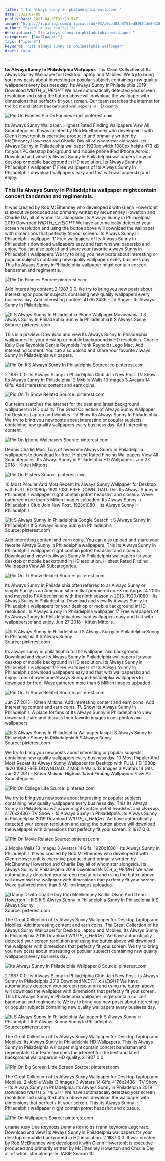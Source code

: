 ```yaml
---
title: " Its always sunny in philadelphia wallpaper "
date: 2021-07-08
publishDate: 2021-04-09T01:29:54Z
image: "https://i.pinimg.com/originals/bd/03/a0/bd03a0751ed8393dde8e2308afa192d9.jpg"
author: "Soren" # use capitalize
description: " Its always sunny in philadelphia wallpaper "
categories: ["Wallpapers"]
tags: ["iphone"]
keywords: "Its always sunny in philadelphia wallpaper"
draft: false

---
```



**Its Always Sunny In Philadelphia Wallpaper**. The Great Collection of Its Always Sunny Wallpaper for Desktop Laptop and Mobiles. We try to bring you new posts about interesting or popular subjects containing new quality wallpapers every business day. Its Always Sunny in Philadelphia 2019 Download _WIDTH_x_HEIGHT_ We have automatically detected your screen resolution and using the button above will download the wallpaper with dimensions that perfectly fit your screen. Our team searches the internet for the best and latest background wallpapers in HD quality.

![Pin On Funnies](https://i.pinimg.com/originals/b8/7e/03/b87e03af028beeca6795aa9269872be2.jpg "Pin On Funnies")
Pin On Funnies From pinterest.com


Its Always Sunny Wallpaper. Highest Rated Finding Wallpapers View All Subcategories. It was created by Rob McElhenney who developed it with Glenn HowertonIt is executive produced and primarily written by McElhenney Howerton and Charlie Day all of whom star alongside. Its Always Sunny in Philadelphia wallpaper 1920px width 1080px height 473 kB for your PC desktop background and mobile phone iPad iPhone Adroid. Download and view Its Always Sunny In Philadelphia wallpapers for your desktop or mobile background in HD resolution. Its Always Sunny In Philadelphia wallpaper 17 Free wallpapers of Its Always Sunny In Philadelphia download wallpapers easy and fast with wallpapersbq and enjoy.

### This Its Always Sunny in Philadelphia wallpaper might contain concert bandsman and regimentals.

It was created by Rob McElhenney who developed it with Glenn HowertonIt is executive produced and primarily written by McElhenney Howerton and Charlie Day all of whom star alongside. Its Always Sunny in Philadelphia 2019 Download _WIDTH_x_HEIGHT_ We have automatically detected your screen resolution and using the button above will download the wallpaper with dimensions that perfectly fit your screen. Its Always Sunny In Philadelphia wallpaper 17 Free wallpapers of Its Always Sunny In Philadelphia download wallpapers easy and fast with wallpapersbq and enjoy. You can also upload and share your favorite Always Sunny in Philadelphia wallpapers. We try to bring you new posts about interesting or popular subjects containing new quality wallpapers every business day. This Its Always Sunny in Philadelphia wallpaper might contain concert bandsman and regimentals.


![Pin On Funnies](https://i.pinimg.com/originals/b8/7e/03/b87e03af028beeca6795aa9269872be2.jpg "Pin On Funnies")
Source: pinterest.com

Add interesting content. 2 1987 0 0. We try to bring you new posts about interesting or popular subjects containing new quality wallpapers every business day. Add interesting content. 4176x2436 - TV Show - Its Always Sunny In Philadelphia.

![It S Always Sunny In Philadelphia Phone Wallpaper Moviemania It S Always Sunny In Philadelphia Sunny In Philadelphia It S Always Sunny](https://i.pinimg.com/originals/89/af/b6/89afb664bae75473fc58ffe7b8bdf141.jpg "It S Always Sunny In Philadelphia Phone Wallpaper Moviemania It S Always Sunny In Philadelphia Sunny In Philadelphia It S Always Sunny")
Source: pinterest.com

This is a preview. Download and view Its Always Sunny In Philadelphia wallpapers for your desktop or mobile background in HD resolution. Charlie Kelly Dee Reynolds Dennis Reynolds Frank Reynolds Lego Mac. Add interesting content. You can also upload and share your favorite Always Sunny in Philadelphia wallpapers.

![Pin On It S Always Sunny In Philadelphia](https://i.pinimg.com/originals/9e/6f/51/9e6f514662e446fd222c95178053c1c0.jpg "Pin On It S Always Sunny In Philadelphia")
Source: co.pinterest.com

2 1987 0 0. Its Always Sunny in Philadelphia Club Join New Post. TV Show Its Always Sunny In Philadelphia. 2 Mobile Walls 13 Images 3 Avatars 14 Gifs. Add interesting content and earn coins.

![Pin On Tv Show Related](https://i.pinimg.com/originals/5f/7f/d4/5f7fd4db67f0b30aa918fe6cddd27a6f.jpg "Pin On Tv Show Related")
Source: pinterest.com

Our team searches the internet for the best and latest background wallpapers in HD quality. The Great Collection of Always Sunny Wallpaper for Desktop Laptop and Mobiles. TV Show Its Always Sunny In Philadelphia. We try to bring you new posts about interesting or popular subjects containing new quality wallpapers every business day. Add interesting content.

![Pin On Iphone Wallpapers](https://i.pinimg.com/originals/53/fb/10/53fb10e62aac0770325fd6c8fcf74d2d.jpg "Pin On Iphone Wallpapers")
Source: pinterest.com

Dennis Charlie Mac. Tons of awesome Always Sunny in Philadelphia wallpapers to download for free. Highest Rated Finding Wallpapers View All Subcategories. Its Always Sunny in Philadelphia HD Wallpapers. Jun 27 2018 - Kitten Mittons.

![Pin On Posters](https://i.pinimg.com/originals/7e/a9/d8/7ea9d85aa459adabc258500582a0e520.jpg "Pin On Posters")
Source: pinterest.com

10 Most Popular And Most Recent Its Always Sunny Wallpaper for Desktop with FULL HD 1080p 1920 1080 FREE DOWNLOAD. This Its Always Sunny in Philadelphia wallpaper might contain potret headshot and closeup. Weve gathered more than 5 Million Images uploaded. Its Always Sunny in Philadelphia Club Join New Post. 1920x1080 - Its Always Sunny in Philadelphia.

![It S Always Sunny In Philadelphia Google Search It S Always Sunny In Philadelphia It S Always Sunny Sunny In Philadelphia](https://i.pinimg.com/originals/87/c7/c4/87c7c4642a52e63f2fd1277470af8473.jpg "It S Always Sunny In Philadelphia Google Search It S Always Sunny In Philadelphia It S Always Sunny Sunny In Philadelphia")
Source: pinterest.com

Add interesting content and earn coins. You can also upload and share your favorite Always Sunny in Philadelphia wallpapers. This Its Always Sunny in Philadelphia wallpaper might contain potret headshot and closeup. Download and view Its Always Sunny In Philadelphia wallpapers for your desktop or mobile background in HD resolution. Highest Rated Finding Wallpapers View All Subcategories.

![Pin On Tv Show Related](https://i.pinimg.com/originals/da/c1/43/dac143072209d4e986dc994a5ecdaa52.jpg "Pin On Tv Show Related")
Source: pinterest.com

Its Always Sunny in Philadelphia often referred to as Always Sunny or simply Sunny is an American sitcom that premiered on FX on August 4 2005 and moved to FXX beginning with the ninth season in 2013. 1920x1080 - Its Always Sunny in Philadelphia. Download and view Its Always Sunny In Philadelphia wallpapers for your desktop or mobile background in HD resolution. Its Always Sunny In Philadelphia wallpaper 17 Free wallpapers of Its Always Sunny In Philadelphia download wallpapers easy and fast with wallpapersbq and enjoy. Jun 27 2018 - Kitten Mittons.

![It S Always Sunny In Philadelphia It S Always Sunny In Philadelphia Sunny In Philadelphia It S Always Sunny](https://i.pinimg.com/originals/cd/3c/8a/cd3c8a2ec8ca72e9503c18d3acfed2d0.jpg "It S Always Sunny In Philadelphia It S Always Sunny In Philadelphia Sunny In Philadelphia It S Always Sunny")
Source: pinterest.com

Its always sunny in philadelphia full hd wallpaper and background. Download and view Its Always Sunny In Philadelphia wallpapers for your desktop or mobile background in HD resolution. Its Always Sunny In Philadelphia wallpaper 17 Free wallpapers of Its Always Sunny In Philadelphia download wallpapers easy and fast with wallpapersbq and enjoy. Tons of awesome Always Sunny in Philadelphia wallpapers to download for free. Weve gathered more than 5 Million Images uploaded.

![Pin On Tv Show Related](https://i.pinimg.com/originals/02/f7/70/02f7700319c674b812d0a00e00cea393.jpg "Pin On Tv Show Related")
Source: pinterest.com

Jun 27 2018 - Kitten Mittons. Add interesting content and earn coins. Add interesting content and earn coins. TV Show Its Always Sunny In Philadelphia. A place for fans of Its Always Sunny in Philadelphia to view download share and discuss their favorite images icons photos and wallpapers.

![It S Always Sunny In Philadelphia Wallpaper Iasip It S Always Sunny In Philadelphia Sunny In Philadelphia It S Always Sunny](https://i.pinimg.com/originals/44/1c/64/441c64ba837a094935d0a32c4558af81.jpg "It S Always Sunny In Philadelphia Wallpaper Iasip It S Always Sunny In Philadelphia Sunny In Philadelphia It S Always Sunny")
Source: pinterest.com

We try to bring you new posts about interesting or popular subjects containing new quality wallpapers every business day. 10 Most Popular And Most Recent Its Always Sunny Wallpaper for Desktop with FULL HD 1080p 1920 1080 FREE DOWNLOAD. 2 Mobile Walls 13 Images 3 Avatars 14 Gifs. Jun 27 2018 - Kitten Mittons. Highest Rated Finding Wallpapers View All Subcategories.

![Pin On College Life](https://i.pinimg.com/originals/4a/20/d1/4a20d16c4a5fd5ba90422657ee0a0f19.jpg "Pin On College Life")
Source: pinterest.com

We try to bring you new posts about interesting or popular subjects containing new quality wallpapers every business day. This Its Always Sunny in Philadelphia wallpaper might contain potret headshot and closeup. 4176x2436 - TV Show - Its Always Sunny In Philadelphia. Its Always Sunny in Philadelphia 2019 Download _WIDTH_x_HEIGHT_ We have automatically detected your screen resolution and using the button above will download the wallpaper with dimensions that perfectly fit your screen. 2 1987 0 0.

![Pin On Movie Related](https://i.pinimg.com/originals/1f/e8/45/1fe84530ea2693513cb24093a0a63e52.jpg "Pin On Movie Related")
Source: pinterest.com

2 Mobile Walls 13 Images 3 Avatars 14 Gifs. 1920x1080 - Its Always Sunny in Philadelphia. It was created by Rob McElhenney who developed it with Glenn HowertonIt is executive produced and primarily written by McElhenney Howerton and Charlie Day all of whom star alongside. Its Always Sunny in Philadelphia 2019 Download _WIDTH_x_HEIGHT_ We have automatically detected your screen resolution and using the button above will download the wallpaper with dimensions that perfectly fit your screen. Weve gathered more than 5 Million Images uploaded.

![Danny Devito Charlie Day Rob Mcelhenney Kaitlin Olson And Glenn Howerton In It S It S Always Sunny In Philadelphia Sunny In Philadelphia It S Always Sunny](https://i.pinimg.com/474x/41/17/87/411787c0db4ee88235ccbcf4a56b6893.jpg "Danny Devito Charlie Day Rob Mcelhenney Kaitlin Olson And Glenn Howerton In It S It S Always Sunny In Philadelphia Sunny In Philadelphia It S Always Sunny")
Source: pinterest.com

The Great Collection of Its Always Sunny Wallpaper for Desktop Laptop and Mobiles. Add interesting content and earn coins. The Great Collection of Its Always Sunny Wallpaper for Desktop Laptop and Mobiles. Its Always Sunny in Philadelphia 2019 Download _WIDTH_x_HEIGHT_ We have automatically detected your screen resolution and using the button above will download the wallpaper with dimensions that perfectly fit your screen. We try to bring you new posts about interesting or popular subjects containing new quality wallpapers every business day.

![Its Always Sunny In Philadelphia Wallpaper 8](https://i.pinimg.com/originals/01/36/9e/01369eea656e1081a7535e841eec5b29.jpg "Its Always Sunny In Philadelphia Wallpaper 8")
Source: pinterest.com

2 1987 0 0. Its Always Sunny in Philadelphia Club Join New Post. Its Always Sunny in Philadelphia 2019 Download _WIDTH_x_HEIGHT_ We have automatically detected your screen resolution and using the button above will download the wallpaper with dimensions that perfectly fit your screen. This Its Always Sunny in Philadelphia wallpaper might contain concert bandsman and regimentals. We try to bring you new posts about interesting or popular subjects containing new quality wallpapers every business day.

![It S Always Sunny In Philadelphia Wallpaper It S Always Sunny In Philadelphia It S Always Sunny Sunny In Philadelphia](https://i.pinimg.com/originals/6b/a7/2c/6ba72cf8651a9ff526a4f425354c21be.jpg "It S Always Sunny In Philadelphia Wallpaper It S Always Sunny In Philadelphia It S Always Sunny Sunny In Philadelphia")
Source: pinterest.com

The Great Collection of Its Always Sunny Wallpaper for Desktop Laptop and Mobiles. Its Always Sunny in Philadelphia HD Wallpapers. This Its Always Sunny in Philadelphia wallpaper might contain concert bandsman and regimentals. Our team searches the internet for the best and latest background wallpapers in HD quality. 2 1987 0 0.

![Pin On Big Screen Little Screen](https://i.pinimg.com/originals/ad/88/10/ad881071be6c005a5a641553ecdb669e.jpg "Pin On Big Screen Little Screen")
Source: pinterest.com

The Great Collection of Its Always Sunny Wallpaper for Desktop Laptop and Mobiles. 2 Mobile Walls 13 Images 3 Avatars 14 Gifs. 4176x2436 - TV Show - Its Always Sunny In Philadelphia. Its Always Sunny in Philadelphia 2019 Download _WIDTH_x_HEIGHT_ We have automatically detected your screen resolution and using the button above will download the wallpaper with dimensions that perfectly fit your screen. This Its Always Sunny in Philadelphia wallpaper might contain potret headshot and closeup.

![Pin On Wallpapers](https://i.pinimg.com/originals/bd/03/a0/bd03a0751ed8393dde8e2308afa192d9.jpg "Pin On Wallpapers")
Source: pinterest.com

Charlie Kelly Dee Reynolds Dennis Reynolds Frank Reynolds Lego Mac. Download and view Its Always Sunny In Philadelphia wallpapers for your desktop or mobile background in HD resolution. 2 1987 0 0. It was created by Rob McElhenney who developed it with Glenn HowertonIt is executive produced and primarily written by McElhenney Howerton and Charlie Day all of whom star alongside. IASIP Season 10.

